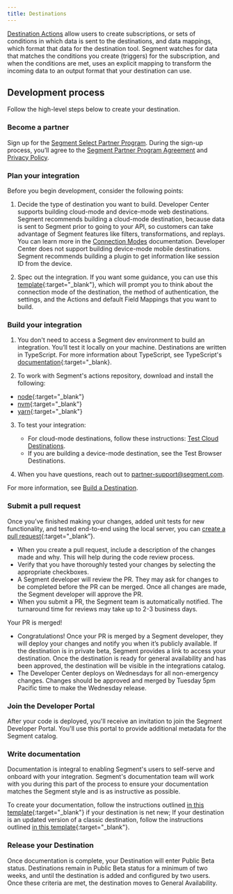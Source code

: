 ```yaml
---
title: Destinations
---
```


[Destination Actions](/docs/connections/destinations/actions/) allow users to create subscriptions, or sets of conditions in which data is sent to the destinations, and data mappings, which format that data for the destination tool. Segment watches for data that matches the conditions you create (triggers) for the subscription, and when the conditions are met, uses an explicit mapping to transform the incoming data to an output format that your destination can use.

## Development process

Follow the high-level steps below to create your destination.

### Become a partner

Sign up for the [Segment Select Partner Program](https://segment.com/partners/integration/). During the sign-up process, you’ll agree to the [Segment Partner Program Agreement](https://segment.com/legal/partnersagreement/) and [Privacy Policy](https://segment.com/legal/privacy/).


### Plan your integration

Before you begin development, consider the following points:

1. Decide the type of destination you want to build. Developer Center supports building cloud-mode and device-mode web destinations. Segment recommends building a cloud-mode destination, because data is sent to Segment prior to going to your API, so customers can take advantage of Segment features like filters, transformations, and replays. You can learn more in the [Connection Modes](/docs/connections/destinations/#connection-modes) documentation. Developer Center does not support building device-mode mobile destinations. Segment recommends building a plugin to get information like session ID from the device.

2. Spec out the integration. If you want some guidance, you can use this [template](https://docs.google.com/document/d/1dIJxYge9N700U9Nhawapy25WMD8pUuey72S5qo3uejA/edit#heading=h.92w309fjzhti){:target="_blank"}, which will prompt you to think about the connection mode of the destination, the method of authentication, the settings, and the Actions and default Field Mappings that you want to build.

### Build your integration

1. You don't need to access a Segment dev environment to build an integration. You’ll test it locally on your machine. Destinations are written in TypeScript. For more information about TypeScript, see TypeScript's [documentation](https://www.typescriptlang.org/docs/){:target="_blank}.

2. To work with Segment's actions repository, download and install the following:
  - [node](https://nodejs.org/en/){:target="_blank"}
  - [nvm](https://github.com/nvm-sh/nvm){:target="_blank"}
  - [yarn](https://yarnpkg.com/){:target="_blank"}


3. To test your integration:

   - For cloud-mode destinations, follow these instructions: [Test Cloud Destinations](/docs/partners/destinations/testing).
   - If you are building a device-mode destination, see the Test Browser Destinations.

4. When you have questions, reach out to partner-support@segment.com.

For more information, see [Build a Destination](/docs/partners/destinations/build).

### Submit a pull request

Once you’ve finished making your changes, added unit tests for new functionality, and tested end-to-end using the local server, you can [create a pull request](https://github.com/segmentio/action-destinations/compare){:target="_blank”}.

- When you create a pull request, include a description of the changes made and why. This will help during the code review process.
- Verify that you have thoroughly tested your changes by selecting the appropriate checkboxes.
- A Segment developer will review the PR. They may ask for changes to be completed before the PR can be merged. Once all changes are made, the Segment developer will approve the PR.
- When you submit a PR, the Segment team is automatically notified. The turnaround time for reviews may take up to 2-3 business days.


Your PR is merged!

- Congratulations! Once your PR is merged by a Segment developer, they will deploy your changes and notify you when it’s publicly available. If the destination is in private beta, Segment provides a link to access your destination. Once the destination is ready for general availability and has been approved, the destination will be visible in the integrations catalog.
- The Developer Center deploys on Wednesdays for all non-emergency changes. Changes should be approved and merged by Tuesday 5pm Pacific time to make the Wednesday release.


### Join the Developer Portal

After your code is deployed, you'll receive an invitation to join the Segment Developer Portal. You'll use this portal to provide additional metadata for the Segment catalog.

### Write documentation

Documentation is integral to enabling Segment's users to self-serve and onboard with your integration. Segment's documentation team will work with you during this part of the process to ensure your documentation matches the Segment style and is as instructive as possible. 

To create your documentation, follow the instructions outlined [in this template](https://github.com/segmentio/segment-docs/blob/develop/templates/partners/destination-new.md){:target="_blank"} if your destination is net new; If your destination is an updated version of a classic destination, follow the instructions outlined [in this template](https://github.com/segmentio/segment-docs/blob/develop/templates/partners/destination-update.md){:target="_blank"}.

### Release your Destination

Once documentation is complete, your Destination will enter Public Beta status. Destinations remain in Public Beta status for a minimum of two weeks, and until the destination is added and configured by two users. Once these criteria are met, the destination moves to General Availability.
